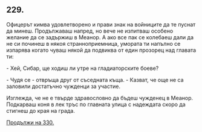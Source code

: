 ## 229.

Офицерът кимва удовлетворено и прави знак на войниците да те
пуснат да минеш. Продължаваш напред, но вече не изпитваш особено
желание да се задържиш в Меанор. А ако все пак се колебаеш дали да
не си починеш в някоя странноприемница, умората ти напълно се
изпарява когато чуваш някой да подвиква от един прозорец над
главата ти:

\- Хей, Сибар, ще ходиш ли утре на гладиаторските боеве?

\- Чудя се - отвръща друг от съседната къща. - Казват, че още не са
заловили достатъчно чужденци за участие.

Изглежда, че не е твърде здравословно да бъдеш чужденец в
Меанор. Подкарваш коня в лек тръс по главната улица с надеждата
скоро да стигнеш до края на града.

[Продължи на 330.](./330)
